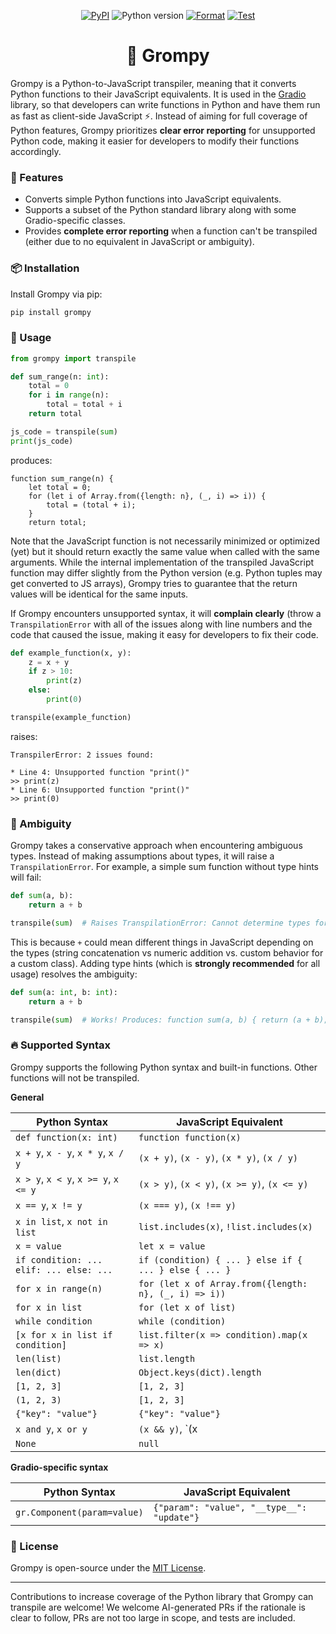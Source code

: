 <p align="center">
    <a href="https://pypi.org/project/grompy/"><img alt="PyPI" src="https://img.shields.io/pypi/v/grompy"></a>
    <img alt="Python version" src="https://img.shields.io/badge/python-3.10+-success">
    <a href="https://github.com/abidlabs/grompy/actions/workflows/format.yml"><img alt="Format" src="https://github.com/abidlabs/grompy/actions/workflows/format.yml/badge.svg"></a>
    <a href="https://github.com/abidlabs/grompy/actions/workflows/test.yml"><img alt="Test" src="https://github.com/abidlabs/grompy/actions/workflows/test.yml/badge.svg"></a>
</p>


<h1 align="center"> 🐻 Grompy</h1>


Grompy is a Python-to-JavaScript transpiler, meaning that it converts Python functions to their JavaScript equivalents. It is used in the [Gradio](https://gradio.app) library, so that developers can write functions in Python and have them run as fast as client-side JavaScript ⚡. Instead of aiming for full coverage of Python features, Grompy prioritizes **clear error reporting** for unsupported Python code, making it easier for developers to modify their functions accordingly.

### 🚀 Features
- Converts simple Python functions into JavaScript equivalents.
- Supports a subset of the Python standard library along with some Gradio-specific classes.
- Provides **complete error reporting** when a function can't be transpiled (either due to no equivalent in JavaScript or ambiguity).

### 📦 Installation
Install Grompy via pip:
```bash
pip install grompy
```

### 🔧 Usage
```python
from grompy import transpile

def sum_range(n: int):
    total = 0
    for i in range(n):
        total = total + i
    return total

js_code = transpile(sum)
print(js_code)
```
produces:

```
function sum_range(n) {
    let total = 0;
    for (let i of Array.from({length: n}, (_, i) => i)) {
        total = (total + i);
    }
    return total;
```

Note that the JavaScript function is not necessarily minimized or optimized (yet) but it should return exactly the same value when called with the same arguments. While the internal implementation of the transpiled JavaScript function may differ slightly from the Python version (e.g. Python tuples may get converted to JS arrays), Grompy tries to guarantee that the return values will be identical for the same inputs.

If Grompy encounters unsupported syntax, it will **complain clearly** (throw a `TranspilationError` with all of the issues along with line numbers and the code that caused the issue, making it easy for developers to fix their code.


```python
def example_function(x, y):
    z = x + y
    if z > 10:
        print(z)
    else:
        print(0)

transpile(example_function)
```

raises:

```
TranspilerError: 2 issues found:

* Line 4: Unsupported function "print()"
>> print(z)
* Line 6: Unsupported function "print()"
>> print(0)
```

### 🤔 Ambiguity
Grompy takes a conservative approach when encountering ambiguous types. Instead of making assumptions about types, it will raise a `TranspilationError`. For example, a simple sum function without type hints will fail:

```python
def sum(a, b):
    return a + b

transpile(sum)  # Raises TranspilationError: Cannot determine types for parameters 'a' and 'b'
```

This is because `+` could mean different things in JavaScript depending on the types (string concatenation vs numeric addition vs. custom behavior for a custom class). Adding type hints (which is **strongly recommended** for all usage) resolves the ambiguity:

```python
def sum(a: int, b: int):
    return a + b

transpile(sum)  # Works! Produces: function sum(a, b) { return (a + b); }
```

### 🔥 Supported Syntax

Grompy supports the following Python syntax and built-in functions. Other functions will not be transpiled.

**General**

| Python Syntax | JavaScript Equivalent |
|--------------|----------------------|
| `def function(x: int)` | `function function(x)` |
| `x + y`, `x - y`, `x * y`, `x / y` | `(x + y)`, `(x - y)`, `(x * y)`, `(x / y)` |
| `x > y`, `x < y`, `x >= y`, `x <= y` | `(x > y)`, `(x < y)`, `(x >= y)`, `(x <= y)` |
| `x == y`, `x != y` | `(x === y)`, `(x !== y)` |
| `x in list`, `x not in list` | `list.includes(x)`, `!list.includes(x)` |
| `x = value` | `let x = value` |
| `if condition: ... elif: ... else: ...` | `if (condition) { ... } else if { ... } else { ... }` |
| `for x in range(n)` | `for (let x of Array.from({length: n}, (_, i) => i))` |
| `for x in list` | `for (let x of list)` |
| `while condition` | `while (condition)` |
| `[x for x in list if condition]` | `list.filter(x => condition).map(x => x)` |
| `len(list)` | `list.length` |
| `len(dict)` | `Object.keys(dict).length` |
| `[1, 2, 3]` | `[1, 2, 3]` |
| `(1, 2, 3)` | `[1, 2, 3]` |
| `{"key": "value"}` | `{"key": "value"}` |
| `x and y`, `x or y` | `(x && y)`, `(x || y)` |
| `None` | `null` |


**Gradio-specific syntax**

| Python Syntax | JavaScript Equivalent |
|--------------|----------------------|
| `gr.Component(param=value)` | `{"param": "value", "__type__": "update"}` |


### 📜 License
Grompy is open-source under the [MIT License](https://github.com/abidlabs/grompy/blob/main/LICENSE).

---
Contributions to increase coverage of the Python library that Grompy can transpile are welcome! We welcome AI-generated PRs if the rationale is clear to follow, PRs are not too large in scope, and tests are included.
